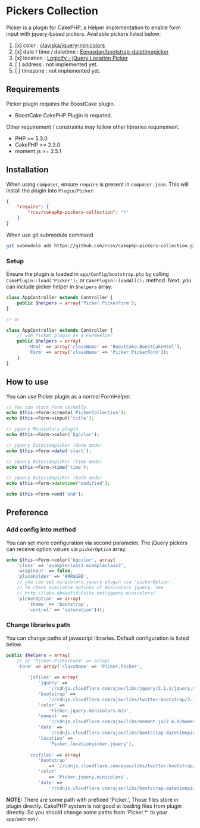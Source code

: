 # Pickers Collection
Picker is a plugin for CakePHP, a Helper implementation to enable form input with jquery-based pickers.
Available pickers listed below:

1. [x] color : [claviska/jquery-minicolors](https://github.com/claviska/jquery-miniColors)
2. [x] date / time / datetime : [Eonasdan/bootstrap-datetimepicker](https://eonasdan.github.com/bootstrap-datetimepicker/)
3. [x] location : [Logicify - jQuery Location Picker](http://logicify.github.io/jquery-locationpicker-plugin/)
4. [ ] address  : not implemented yet.
5. [ ] timezone : not implemented yet.

## Requirements

Picker plugin requires the BoostCake plugin.
- BoostCake CakePHP Plugin is requried.

Other requirement / constraints may follow other libraries requirement.
- PHP >= 5.3.0
- CakePHP >= 2.3.0
- moment.js >= 2.5.1

## Installation
When using `composer`, ensure `require` is present in `composer.json`. This will install the plugin into `Plugin/Picker`:

```json
{
    "require": {
        "rcsv/cakephp-pickers-collection": "*"
    }
}
```

When use git submodule command

```sh
git submodule add https://github.com/rcsv/cakephp-pickers-collection.git app/Plugin/Picker
```

### Setup

Ensure the plugin is loaded in `app/Config/bootstrap.php` by calling `CakePlugin::load('Picker');` 
or `CakePlugin::loadAll();` method. Next, you can include picker helper in `$helpers` array.

```php
class AppController extends Controller {
    public $helpers = array('Picker.PickerForm');
}

// or

class AppController extends Controller {
    // use Picker plugin as a FormHelper
    public $helpers = array(
        'Html' => array('className' => 'BoostCake.BoostCakeHtml'),
        'Form' => array('className' => 'Picker.PickerForm'));
    }
}
```

## How to use
You can use Picker plugin as a normal FormHelper.

```php
// You can start Form normally.
echo $this->Form->create('PickerCollection');
echo $this->Form->input('title');

// jquery Minicolors plugin
echo $this->Form->color('bgcolor');

// jquery Datetimepicker (date mode)
echo $this->Form->date('start');

// jquery Datetimepicker (time mode)
echo $this->Form->time('time');

// jquery Datetimepicker (both mode)
echo $this->Form->datetime('modified');

echo $this->Form->end('end');
```

## Preference
### Add config into method
You can set more configuration via second parameter. The jQuery pickers can receive option values via `pickerOption` array.

```php
echo $this->Form->color('bgcolor', array(
    'class' => 'exampleclass1 exampleclass2',
    'wrapInput' => false,
    'placeholder' => '#RRGGBB',
    // you can set minicolors.jquery plugin via 'pickerOption'.
    // To check available options of minicolors jquery, see 
    // http://labs.abeautifulsite.net/jquery-minicolors/
    'pickerOption' => array(
        'theme' => 'bootstrap',
        'control' => 'saturation')));
```

### Change libraries path
You can change paths of javascript libraries. Default configuration is listed below.

```php
public $helpers = array(
    // or 'Picker.PickerForm' => array(
    'Form' => array('className' => 'Picker.Picker',
        
        'jsfiles' => array(
            'jquery' => 
                '//cdnjs.cloudflare.com/ajax/libs/jquery/2.1.1/jquery.min.js',
            'bootstrap' => 
                '//cdnjs.cloudflare.com/ajax/libs/twitter-bootstrap/3.1.1/js/bootstrap.min.js',
            'color' => 
                'Picker.jquery.minicolors.min',
            'moment' => 
                '//cdnjs.cloudflare.com/ajax/libs/moment.js/2.6.0/moment.min.js',
            'date' => 
                '//cdnjs.cloudflare.com/ajax/libs/bootstrap-datetimepicker/3.0.0/css/bootstrap-datetimepicker.min.js',  
            'location' => 
                'Picker.locationpicker.jquery'),
    
        'cssfiles' => array(
            'bootstrap'
                => '//cdnjs.cloudflare.com/ajax/libs/twitter-bootstrap/3.1.1/css/bootstrap.min.css', 
            'color'
                => 'Picker.jquery.minicolors', 
            'date' =>
                '//cdnjs.cloudflare.com/ajax/libs/bootstrap-datetimepicker/3.0.0/css/bootstrap-datetimepicker.min.css')));
```

**NOTE:** There are some path with prefixed 'Picker.', Those files store in plugin directly. CakePHP system is not good at loading files from plugin directly. So you should change some paths from 'Picker.*' to your `app/webroot/`.
